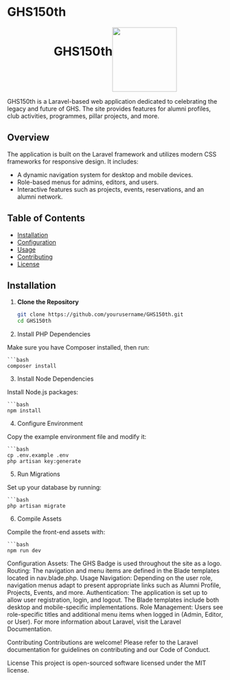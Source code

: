 # GHS150th

<div style="display:flex; flex-direction:row; justify-content:center">
    <h1>GHS150th</h1>
    <img src="https://ghs150.acewebdesign.co.za/assets/GHS_Badge.png" style="height:150px; ">
</div>

GHS150th is a Laravel-based web application dedicated to celebrating the legacy and future of GHS. The site provides features for alumni profiles, club activities, programmes, pillar projects, and more.

## Overview

The application is built on the Laravel framework and utilizes modern CSS frameworks for responsive design. It includes:

- A dynamic navigation system for desktop and mobile devices.
- Role-based menus for admins, editors, and users.
- Interactive features such as projects, events, reservations, and an alumni network.

## Table of Contents

- [Installation](#installation)
- [Configuration](#configuration)
- [Usage](#usage)
- [Contributing](#contributing)
- [License](#license)

## Installation

1. **Clone the Repository**

   ```bash
   git clone https://github.com/yourusername/GHS150th.git
   cd GHS150th

2. Install PHP Dependencies

Make sure you have Composer installed, then run:

    ```bash
    composer install

3. Install Node Dependencies

Install Node.js packages:

    ```bash
    npm install
    
4. Configure Environment

Copy the example environment file and modify it:

    ```bash
    cp .env.example .env
    php artisan key:generate

5. Run Migrations

Set up your database by running:

    ```bash
    php artisan migrate

6. Compile Assets

Compile the front-end assets with:

    ```bash
    npm run dev 

Configuration
Assets: The GHS Badge is used throughout the site as a logo.
Routing: The navigation and menu items are defined in the Blade templates located in nav.blade.php.
Usage
Navigation: Depending on the user role, navigation menus adapt to present appropriate links such as Alumni Profile, Projects, Events, and more.
Authentication: The application is set up to allow user registration, login, and logout. The Blade templates include both desktop and mobile-specific implementations.
Role Management: Users see role-specific titles and additional menu items when logged in (Admin, Editor, or User).
For more information about Laravel, visit the Laravel Documentation.

Contributing
Contributions are welcome! Please refer to the Laravel documentation for guidelines on contributing and our Code of Conduct.

License
This project is open-sourced software licensed under the MIT license.


